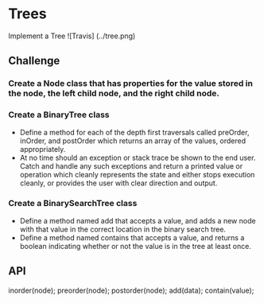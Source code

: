 # Trees
Implement a Tree
![Travis] (../tree.png)

## Challenge
### Create a Node class that has properties for the value stored in the node, the left child node, and the right child node.
### Create a BinaryTree class
* Define a method for each of the depth first traversals called preOrder, inOrder, and postOrder which returns an array of the values, ordered appropriately.
* At no time should an exception or stack trace be shown to the end user. Catch and handle any such exceptions and return a printed value or operation which cleanly represents the state and either stops execution cleanly, or provides the user with clear direction and output.

### Create a BinarySearchTree class
* Define a method named add that accepts a value, and adds a new node with that value in the correct location in the binary search tree.
* Define a method named contains that accepts a value, and returns a boolean indicating whether or not the value is in the tree at least once.

## API
inorder(node);
preorder(node);
postorder(node);
add(data);
contain(value);
